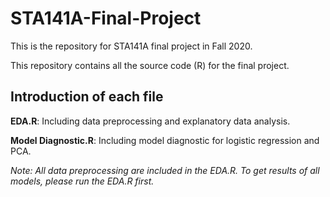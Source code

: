 # STA141A-Final-Project
This is the repository for STA141A final project in Fall 2020.

This repository contains all the source code (R) for the final project.

## Introduction of each file

**EDA.R**: Including data preprocessing and explanatory data analysis.

**Model Diagnostic.R**: Including model diagnostic for logistic regression and PCA.

*Note: All data preprocessing are included in the EDA.R. To get results of all models, please run the EDA.R first.*
